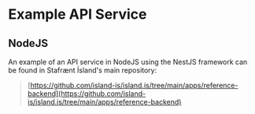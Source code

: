# Example API Service

## NodeJS

An example of an API service in NodeJS using the NestJS framework can be found in Stafrænt Ísland's main repository:

> [https://github.com/island-is/island.is/tree/main/apps/reference-backend](https://github.com/island-is/island.is/tree/main/apps/reference-backend)
